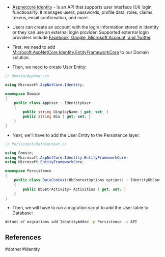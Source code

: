 * [Aspnetcore Identity](https://learn.microsoft.com/en-us/aspnet/core/security/authentication/identity?view=aspnetcore-8.0&tabs=visual-studio) - Is an API that supports user interface (UI) login functionality. It manages users, passwords, profile data, roles, claims, tokens, email confirmation, and more.

* Users can create an account with the login information stored in Identity or they can use an external login provider. Supported external login providers include [Facebook, Google, Microsoft Account, and Twitter](https://learn.microsoft.com/en-us/aspnet/core/security/authentication/social/?view=aspnetcore-8.0).

* First, we need to add [Microsoft.AspNetCore.Identity.EntityFrameworkCore](https://www.nuget.org/packages/Microsoft.AspNetCore.Identity.EntityFrameworkCore) to our Domain solution.

* Then, we need to create User Entity:
``` c#
// Domain/AppUser.cs

using Microsoft.AspNetCore.Identity;  

namespace Domain
{
    public class AppUser : IdentityUser
    {
        public string DisplayName { get; set; }
        public string Bio { get; set; }
    }
}
```

* Next, we'll have to add the User Entity to the Persistence layer:
``` c#
// Persistent/DataContext.cs

using Domain;
using Microsoft.AspNetCore.Identity.EntityFrameworkCore;
using Microsoft.EntityFrameworkCore;

namespace Persistence
{
    public class DataContext(DbContextOptions options) : IdentityDbContext<AppUser>(options)
    {
        public DbSet<Activity> Activities { get; set; }
    }
}
```

* Then, we will have to run a migration script to add the User table to Database:
``` bash
dotnet ef migrations add IdentityAdded -p Persistence -s API
```

## References

#dotnet #identity 

